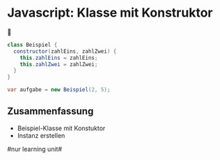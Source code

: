# Javascript: Klasse mit Konstruktor
🚙

```java
class Beispiel {
  constructor(zahlEins, zahlZwei) {
    this.zahlEins = zahlEins;
    this.zahlZwei = zahlZwei;
  }
}

var aufgabe = new Beispiel(2, 5);
```

## Zusammenfassung
- Beispiel-Klasse mit Konstuktor
- Instanz erstellen

#nur learning unit#